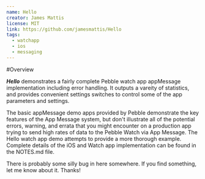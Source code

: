 ```yaml
---
name: Hello
creator: James Mattis
license: MIT
link: https://github.com/jamesmattis/Hello
tags:
  - watchapp
  - ios
  - messaging
---
```


#Overview

_**Hello**_ demonstrates a fairly complete Pebble watch app appMessage implementation including error handling. It outputs a vareity of statistics, and provides convenient settings switches to control some of the app parameters and settings.

The basic appMessage demo apps provided by Pebble demonstrate the key features of the App Message system, but don't illustrate all of the potential errors, warning, and errata that you might encounter on a production app trying to send high rates of data to the Pebble Watch via App Message. The Hello watch app demo attempts to provide a more thorough example. Complete details of the iOS and Watch app implementation can be found in the NOTES.md file.

There is probably some silly bug in here somewhere. If you find something, let me know about it. Thanks!
